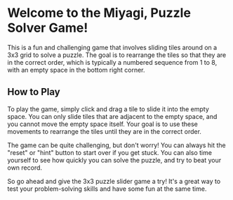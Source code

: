 # Welcome to the Miyagi, Puzzle Solver Game!

This is a fun and challenging game that involves sliding tiles around on a 3x3 grid to solve a puzzle.
The goal is to rearrange the tiles so that they are in the correct order, which is typically a numbered sequence from 1 to 8,
with an empty space in the bottom right corner.

## How to Play
To play the game, simply click and drag a tile to slide it into the empty space. You can only slide tiles that are adjacent to the empty space,
and you cannot move the empty space itself. Your goal is to use these movements to rearrange the tiles until they are in the correct order.

The game can be quite challenging, but don't worry! You can always hit the "reset" or "hint" button to start over if you get stuck.
You can also time yourself to see how quickly you can solve the puzzle, and try to beat your own record.

So go ahead and give the 3x3 puzzle slider game a try!
It's a great way to test your problem-solving skills and have some fun at the same time.
